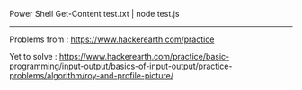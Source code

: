 Power Shell
Get-Content test.txt | node test.js


__________________
Problems from : https://www.hackerearth.com/practice

Yet to solve : https://www.hackerearth.com/practice/basic-programming/input-output/basics-of-input-output/practice-problems/algorithm/roy-and-profile-picture/